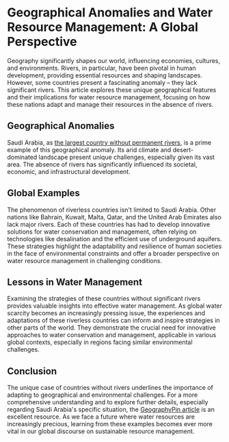 # Geographical Anomalies and Water Resource Management: A Global Perspective

Geography significantly shapes our world, influencing economies, cultures, and environments. Rivers, in particular, have been pivotal in human development, providing essential resources and shaping landscapes. However, some countries present a fascinating anomaly – they lack significant rivers. This article explores these unique geographical features and their implications for water resource management, focusing on how these nations adapt and manage their resources in the absence of rivers.

## Geographical Anomalies
Saudi Arabia, as [the largest country without permanent rivers](https://geographypin.com/the-biggest-country-without-a-river/), is a prime example of this geographical anomaly. Its arid climate and desert-dominated landscape present unique challenges, especially given its vast area. The absence of rivers has significantly influenced its societal, economic, and infrastructural development. 

## Global Examples
The phenomenon of riverless countries isn't limited to Saudi Arabia. Other nations like Bahrain, Kuwait, Malta, Qatar, and the United Arab Emirates also lack major rivers. Each of these countries has had to develop innovative solutions for water conservation and management, often relying on technologies like desalination and the efficient use of underground aquifers. These strategies highlight the adaptability and resilience of human societies in the face of environmental constraints and offer a broader perspective on water resource management in challenging conditions.

## Lessons in Water Management
Examining the strategies of these countries without significant rivers provides valuable insights into effective water management. As global water scarcity becomes an increasingly pressing issue, the experiences and adaptations of these riverless countries can inform and inspire strategies in other parts of the world. They demonstrate the crucial need for innovative approaches to water conservation and management, applicable in various global contexts, especially in regions facing similar environmental challenges.

## Conclusion
The unique case of countries without rivers underlines the importance of adapting to geographical and environmental challenges. For a more comprehensive understanding and to explore further details, especially regarding Saudi Arabia's specific situation, the [GeographyPin article](https://geographypin.com/the-biggest-country-without-a-river/) is an excellent resource. As we face a future where water resources are increasingly precious, learning from these examples becomes ever more vital in our global discourse on sustainable resource management.

